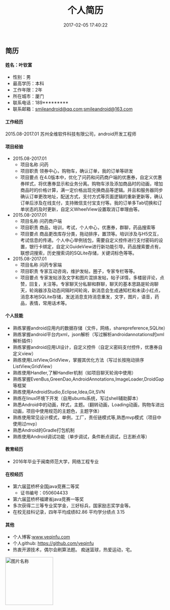﻿---
title: 个人简历
date: 2017-02-05 17:40:22
tags:
---
## 简历
#### 姓名：叶钦富 
* 性别：男
* 最高学历：本科
* 工作年限：2年
* 所在城市：厦门
* 联系电话：189*********
* 联系邮箱：smileandroid@qq.com;smileandroid@163.com

#### 工作经历
2015.08-2017.01 
苏州全维软件科技有限公司，android开发工程师


#### 项目经验
* 2015.08-2017.01
  - 项目名称 问药
  - 项目职责 领券中心，购物车，确认订单，我的订单等研发
  - 项目要点 在4.0版本中，优化了问药和问药商户端的优惠券，自定义优惠券样式，将优惠券显示和业务分离。购物车涉及添加商品时的动画，增加商品时的价格计算，满一定价格出现兑换商品等逻辑。并且和服务器同步确认订单更改地址，配送方式，支付方式等页面逻辑的重新更新等，确认订单后涉及在线支付，支持微信支付宝支付等。我的订单多Tab切换和订单状态的及时更新，自定义WheelView设置取消订单理由等。
* 2015.08-2017.01
  - 项目名称 问药商户端
  - 项目职责 商品，培训，考试，个人中心，优惠券，群聊，药品搜索等
  - 项目要点 商品更改库存分类，拖动排序，置顶等。培训涉及与H5交互，考试信息的传递。个人中心举例钱包，需要自定义控件进行支付密码的设置，银行卡绑定，自定义GuideView进行新功能引导。药品搜索要点有，联想词搜索，历史搜索词的SQLite存储，关键词标色等等。
* 2015.08-2017.01
  - 项目名称 问药专家端
  - 项目职责 专家互动咨询，维护发帖，圈子，专家专栏等等。
  - 项目要点  专家发帖涉及文字和图片混排发帖，帖子详情，多楼层评论，点赞，回复，关注等。专家聊天分私聊和群聊，聊天的基本思路是轮询聊天，轮询器涉及动态间隔时间轮询，新消息会生成通知栏和未读小红点，消息本地SQLite存储，发送消息支持消息重发，文字，图片，语音，药品，表情，常用话术等。

#### 个人技能
* 熟练掌握android应用内的数据存储（文件，网络，sharepreference,SQLite）
* 熟练掌握android平台内xml，json解析（写过解析androidannotations的xml解析插件）
* 熟练掌握android应用UI设计，自定义控件（自定义密码支付控件，优惠券自定义view）
* 熟练使用ListView,GridView，掌握其优化方法（写过长按拖动排序ListView,GridView）
* 熟练使用Handler,了解Handler机制（如项目聊天轮询中使用）
* 熟练掌握EvenBus,GreenDao,AndroidAnnotations,ImageLoader,DroidGap等框架
* 熟练使用AndroidStudio,Eclipse,Idea,Git,SVN
* 熟练在linux环境下开发（自用ubuntu系统，写过shell辅助脚本）
* 熟悉Android中的动画，样式，主题。（翻转动画，Loading动画，购物车进出动画，项目中使用规范的主题色，主题字体）
* 熟练使用常见设计模式，单例，工厂，责任链模式等,熟悉mvp模式（项目中使用过mvp）
* 熟悉Android的Gradle打包机制　
* 熟练使用Android调试功能（单步调试，条件断点调试，日志断点等）



#### 教育经历
* 2016年毕业于闽南师范大学，网络工程专业

#### 在校经历
* 第六届蓝桥杯全国java竞赛二等奖
  - 证书编号：050604433
* 第六届蓝桥杯福建省java竞赛一等奖
* 多次获得二三等专业奖学金，三好标兵，国家励志奖学金等。
* 在校无挂科记录，四年平均成绩82.86 平均学分绩点 3.15

#### 其他
* 个人博客:www.yeqinfu.com
* 个人github: https://github.com/yeqinfu
* 热衷开源技术，偶尔会刷算法题。 痴迷篮球，热爱运动，宅。


















<img src="/imgs/叶钦富1208000532.jpg" width = "150"  alt="图片名称" align=center />

